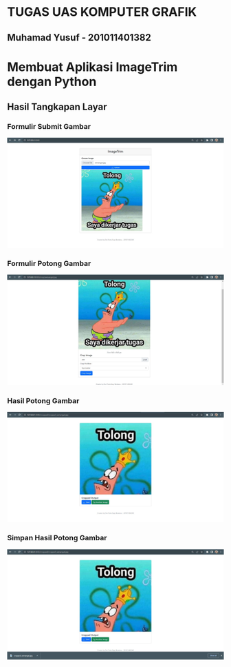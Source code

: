 # TUGAS UAS KOMPUTER GRAFIK
## Muhamad Yusuf - 201011401382

# Membuat Aplikasi ImageTrim dengan Python

## Hasil Tangkapan Layar
### Formulir Submit Gambar
![enter image description here](https://github.com/ignabenz/tugas-uas-komgraf/blob/main/assets/form.jpg?raw=true)
### Formulir Potong Gambar
![enter image description here](https://github.com/ignabenz/tugas-uas-komgraf/blob/main/assets/crop.jpg?raw=true)
### Hasil Potong Gambar
![enter image description here](https://github.com/ignabenz/tugas-uas-komgraf/blob/main/assets/result.jpg?raw=true)
### Simpan Hasil Potong Gambar
![enter image description here](https://github.com/ignabenz/tugas-uas-komgraf/blob/main/assets/save.jpg?raw=true)
